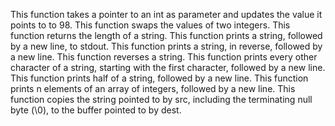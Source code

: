 This function takes a pointer to an int as parameter and updates the value it points to to 98.
This function swaps the values of two integers.
This function  returns the length of a string.
This function  prints a string, followed by a new line, to stdout.
This function  prints a string, in reverse, followed by a new line.
This function  reverses a string.
This function prints every other character of a string, starting with the first character, followed by a new line.
This function  prints half of a string, followed by a new line.
This function prints n elements of an array of integers, followed by a new line.
This function copies the string pointed to by src, including the terminating null byte (\0), to the buffer pointed to by dest.
